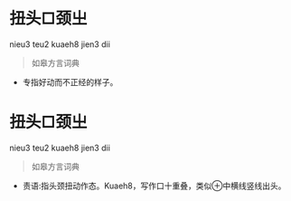 # 扭头□颈㞢
nieu3 teu2 kuaeh8 jien3 dii
> 如皋方言词典
- 专指好动而不正经的样子。

# 扭头□颈㞢
nieu3 teu2 kuaeh8 jien3 dii
> 如皋方言词典
- 责语:指头颈扭动作态。Kuaeh8，写作口十重叠，类似⊕中横线竖线出头。

